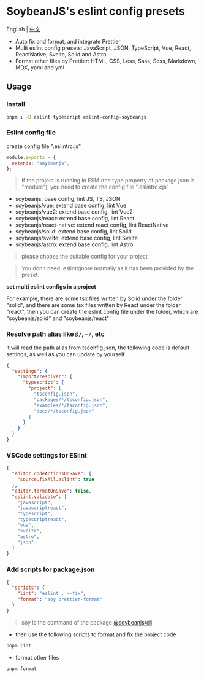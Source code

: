 # SoybeanJS's eslint config presets

English | [中文](./README.zh_CN.md)

- Auto fix and format, and integrate Prettier
- Mulit eslint config presets: JavaScript, JSON, TypeScript, Vue, React, ReactNative, Svelte, Solid and Astro
- Format other files by Prettier: HTML, CSS, Less, Sass, Scss, Markdown, MDX, yaml and yml

## Usage

### Install

```bash
pnpm i -D eslint typescript eslint-config-soybeanjs
```

### Eslint config file

create config file ".eslintrc.js"

```js
module.exports = {
  extends: "soybeanjs",
};
```

> If the project is running in ESM (the type property of package.json is "module"), you need to create the config file ".eslintrc.cjs"

- soybeanjs: base config, lint JS, TS, JSON
- soybeanjs/vue: extend base config, lint Vue
- soybeanjs/vue2: extend base config, lint Vue2
- soybeanjs/react: extend base config, lint React
- soybeanjs/react-native: extend react config, lint ReactNative
- soybeanjs/solid: extend base config, lint Solid
- soybeanjs/svelte: extend base config, lint Svelte
- soybeanjs/astro: extend base config, lint Astro

> please choose the suitable config for your project

> You don't need .eslintignore normally as it has been provided by the preset.

**set multi eslint configs in a project**

For example, there are some tsx files written by Solid under the folder "solid", and there are some tsx files written by React under the folder "react", then you can create the eslint config file under the folder, which are "soybeanjs/solid" and "soybeanjs/react"

### Resolve path alias like `@/`, `~/`, etc

it will read the path alias from tsconfig.json, the following code is default settings, as well as you can update by yourself

```json
{
  "settings": {
    "import/resolver": {
      "typescript": {
        "project": [
          "tsconfig.json",
          "packages/*/tsconfig.json",
          "examples/*/tsconfig.json",
          "docs/*/tsconfig.json"
        ]
      }
    }
  }
}
```

### VSCode settings for ESlint

```json
{
  "editor.codeActionsOnSave": {
    "source.fixAll.eslint": true
  },
  "editor.formatOnSave": false,
  "eslint.validate": [
    "javascript",
    "javascriptreact",
    "typescript",
    "typescriptreact",
    "vue",
    "svelte",
    "astro",
    "json"
  ]
}
```

### Add scripts for package.json

```json
{
  "scripts": {
    "lint": "eslint . --fix",
    "format": "soy prettier-format"
  }
}
```

> soy is the command of the package [@soybeanjs/cli](https://github.com/soybeanjs/cli)

- then use the following scripts to format and fix the project code

```bash
pnpm lint
```

- format other files

```bash
pnpm format
```
